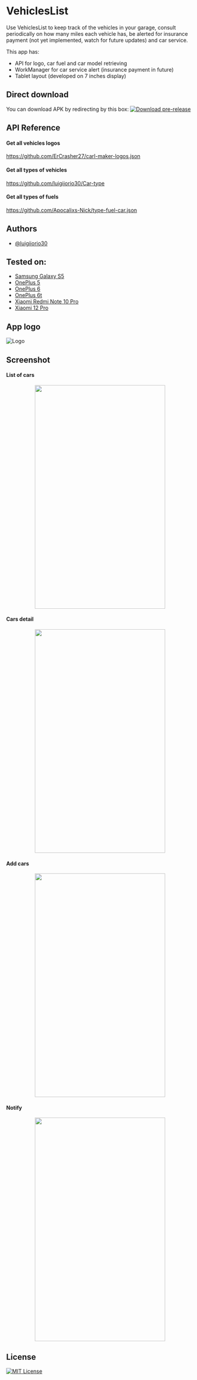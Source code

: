 # VehiclesList

Use VehiclesList to keep track of the vehicles in your garage, consult periodically on how many miles each vehicle has, be alerted for insurance payment (not yet implemented, watch for future updates) and car service.

This app has:
- API for logo, car fuel and car model retrieving
- WorkManager for car service alert (insurance payment in future)
- Tablet layout (developed on 7 inches display)


## Direct download
You can download APK by redirecting by this box: 
[![Download pre-release](https://travis-ci.org/joemccann/dillinger.svg?branch=master)](https://github.com/luigiiorio30/VeichlesList/releases)


## API Reference

#### Get all vehicles logos
https://github.com/ErCrasher27/carl-maker-logos.json
#### Get all types of vehicles
https://github.com/luigiiorio30/Car-type
#### Get all types of fuels
https://github.com/Apocalixs-Nick/type-fuel-car.json


## Authors

- [@luigiiorio30](https://www.github.com/luigiiorio30)


## Tested on:

- [Samsung Galaxy S5](https://www.gsmarena.com/samsung_galaxy_s5-6033.php)
- [OnePlus 5](https://www.gsmarena.com/oneplus_5-8647.php)
- [OnePlus 6](https://www.gsmarena.com/oneplus_6-9109.php)
- [OnePlus 6t](https://www.gsmarena.com/oneplus_6t-9350.php)
- [Xiaomi Redmi Note 10 Pro](https://www.gsmarena.com/xiaomi_redmi_note_10_pro-10662.php)
- [Xiaomi 12 Pro](https://www.gsmarena.com/xiaomi_12_pro-11287.php)


## App logo
![Logo](https://user-images.githubusercontent.com/39243394/207952527-6a33662f-5a2f-44c2-a2b6-bea943c8c73f.png)


## Screenshot 

#### List of cars
<p align="center">
<img width="350" height="600" src="https://user-images.githubusercontent.com/39243394/209165355-79ed7ef5-7515-4f15-b4c0-fc59fec0959d.jpg">


#### Cars detail
<p align="center">
<img width="350" height="600" src="https://user-images.githubusercontent.com/39243394/209165439-f4d8252a-b3e7-49e4-b90f-b3a379d84842.jpg">


#### Add cars
<p align="center">
<img width="350" height="600" src="https://user-images.githubusercontent.com/39243394/209165523-44653e30-0de1-4a5a-a730-781fee3ef18d.jpg">


#### Notify
<p align="center">
<img width="350" height="600" src="https://user-images.githubusercontent.com/39243394/209165585-8dc385fe-af87-4331-9458-487c58be406e.jpg">


## License

[![MIT License](https://img.shields.io/badge/License-MIT-green.svg)](https://choosealicense.com/licenses/mit/)


